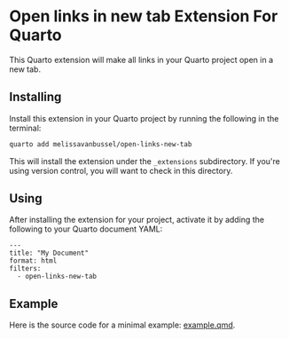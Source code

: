 # Open links in new tab Extension For Quarto

This Quarto extension will make all links in your Quarto project open in a new tab. 

## Installing

Install this extension in your Quarto project by running the following in the terminal: 

```bash
quarto add melissavanbussel/open-links-new-tab
```

This will install the extension under the `_extensions` subdirectory.
If you're using version control, you will want to check in this directory.

## Using

After installing the extension for your project, activate it by adding the following to your Quarto document YAML: 

```
---
title: "My Document"
format: html
filters:
  - open-links-new-tab
```

## Example

Here is the source code for a minimal example: [example.qmd](example.qmd).